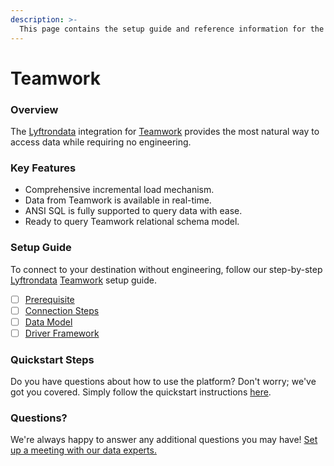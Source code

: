 ```yaml
---
description: >-
  This page contains the setup guide and reference information for the Teamwork source connector.
---
```


# Teamwork

### Overview

The [Lyftrondata](https://www.lyftrondata.com/) integration for [Teamwork](https://www.lyftrondata.com/integration/marketing-analytics/teamwork-projects/) provides the most natural way to access data while requiring no engineering.

### Key Features

* Comprehensive incremental load mechanism.
* Data from Teamwork is available in real-time.&#x20;
* ANSI SQL is fully supported to query data with ease.
* Ready to query Teamwork relational schema model.

### Setup Guide

To connect to your destination without engineering, follow our step-by-step [Lyftrondata](https://www.lyftrondata.com/)  [Teamwork](https://www.lyftrondata.com/integration/marketing-analytics/teamwork-projects/) setup guide.

* [ ] [Prerequisite](prerequisite.md)
* [ ] [Connection Steps](connection-steps.md)
* [ ] [Data Model](data-model/erd.md)
* [ ] [Driver Framework](driver-framework/)

### Quickstart Steps

Do you have questions about how to use the platform? Don't worry; we've got you covered. Simply follow the quickstart instructions [here](../README.md).

### Questions? <a href="#questions" id="questions"></a>

We're always happy to answer any additional questions you may have! [Set up a meeting with our data experts.](https://www.lyftrondata.com/book-a-meeting/)

